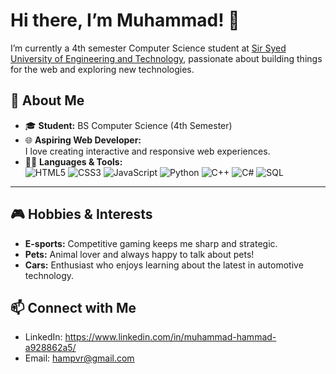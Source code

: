 # Hi there, I’m Muhammad! 👋
I’m currently a 4th semester Computer Science student at [Sir Syed University of Engineering and Technology](https://www.ssuet.edu.pk/), passionate about building things for the web and exploring new technologies.

## 🚀 About Me

- 🎓 **Student:** BS Computer Science (4th Semester)
- 🌐 **Aspiring Web Developer:**  
  I love creating interactive and responsive web experiences.
- 🧑‍💻 **Languages & Tools:**  
  ![HTML5](https://img.shields.io/badge/html5-%23E34F26.svg?&style=flat&logo=html5&logoColor=white)
  ![CSS3](https://img.shields.io/badge/css3-%231572B6.svg?&style=flat&logo=css3&logoColor=white)
  ![JavaScript](https://img.shields.io/badge/javascript-%23323330.svg?&style=flat&logo=javascript&logoColor=%23F7DF1E)
  ![Python](https://img.shields.io/badge/python-%2314354C.svg?&style=flat&logo=python&logoColor=white)
  ![C++](https://img.shields.io/badge/c++-%2300599C.svg?&style=flat&logo=c%2B%2B&logoColor=white)
  ![C#](https://img.shields.io/badge/c%23-%23239120.svg?&style=flat&logo=c-sharp&logoColor=white)
  ![SQL](https://img.shields.io/badge/sql-%2307405e.svg?&style=flat&logo=sqlite&logoColor=white)

---

## 🎮 Hobbies & Interests

- **E-sports:** Competitive gaming keeps me sharp and strategic.
- **Pets:** Animal lover and always happy to talk about pets!
- **Cars:** Enthusiast who enjoys learning about the latest in automotive technology.

## 📫 Connect with Me

- LinkedIn: https://www.linkedin.com/in/muhammad-hammad-a928862a5/
- Email: hampvr@gmail.com
